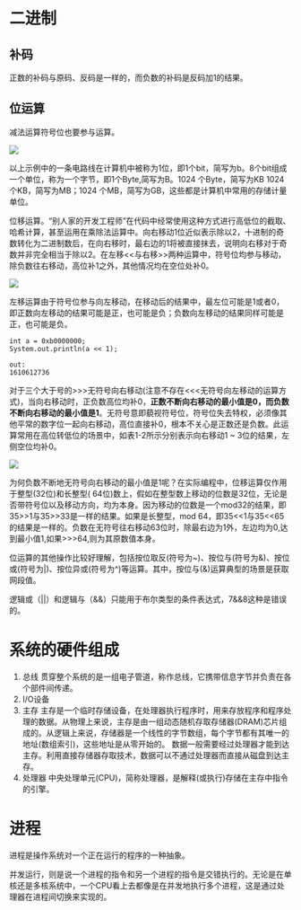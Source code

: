 # 二进制

## 补码

正数的补码与原码、反码是一样的，而负数的补码是反码加1的结果。

## 位运算

减法运算符号位也要参与运算。

![](http://111.230.96.19:8081/image/20190311082903.png)

以上示例中的一条电路线在计算机中被称为1位，即1个bit，简写为b。8个bit组成一个单位，称为一个字节，即1个Byte,简写为B。1024 个Byte，简写为KB 1024个KB，简写为MB；1024 个MB，简写为GB，这些都是计算机中常用的存储计量单位。

位移运算。“别人家的开发工程师”在代码中经常使用这种方式进行高低位的截取、哈希计算，甚至运用在乘除法运算中。向右移动1位近似表示除以2，十进制的奇数转化为二进制数后，在向右移时，最右边的1将被直接抹去，说明向右移对于奇数并非完全相当于除以2。在左移<<与右移>>两种运算中，符号位均参与移动，除负数往右移动，高位补1之外，其他情况均在空位处补0。

![](http://111.230.96.19:8081/image/20190311083750.png)

左移运算由于符号位参与向左移动，在移动后的结果中，最左位可能是1或者0，即正数向左移动的结果可能是正，也可能是负；负数向左移动的结果同样可能是正，也可能是负。

```
int a = 0xb0000000;
System.out.println(a << 1);

out:
1610612736
```

对于三个大于号的>>>无符号向右移动(注意不存在<<<无符号向左移动的运算方式)，当向右移动时，正负数高位均补0，**正数不断向右移动的最小值是0，而负数不断向右移动的最小值是1**。无符号意即藐视符号位，符号位失去特权，必须像其他平常的数字位一起向右移动，高位直接补0，根本不关心是正数还是负数。此运算常用在高位转低位的场景中，如表1-2所示分别表示向右移动1 ~ 3位的结果，左侧空位均补0。

![](http://111.230.96.19:8081/image/20190311084110.png)

为何负数不断地无符号向右移动的最小值是1呢？在实际编程中，位移运算仅作用于整型(32位)和长整型( 64位)数上，假如在整型数上移动的位数是32位，无论是否带符号位以及移动方向，均为本身。因为移动的位数是一个mod32的结果，即35>>1与35>>33是一样的结果。如果是长整型，mod 64，即35<<1与35<<65的结果是一样的。负数在无符号往右移动63位时，除最右边为1外，左边均为0,达到最小值1,如果>>>64,则为其原数值本身。

位运算的其他操作比较好理解，包括按位取反(符号为~)、按位与(符号为&)、按位或(符号为|)、按位异或(符号为^)等运算。其中，按位与(&)运算典型的场景是获取网段值。

逻辑或（||）和逻辑与（&&）只能用于布尔类型的条件表达式，7&&8这种是错误的。

# 系统的硬件组成

1.  总线
    贯穿整个系统的是一组电子管道，称作总线，它携带信息字节并负责在各个部件间传递。
2.  I/O设备
3.  主存
    主存是一个临时存储设备，在处理器执行程序时，用来存放程序和程序处理的数据。从物理上来说，主存是由一组动态随机存取存储器(DRAM)芯片组成的。从逻辑上来说，存储器是一个线性的字节数组，每个字节都有其唯一的地址(数组索引)，这些地址是从零开始的。
    数据一般需要经过处理器才能到达主存。利用直接存储器存取技术，数据可以不通过处理器而直接从磁盘到达主存。
4.  处理器
    中央处理单元(CPU)，简称处理器，是解释(或执行)存储在主存中指令的引擎。

# 进程

进程是操作系统对一个正在运行的程序的一种抽象。

并发运行，则是说一个进程的指令和另一个进程的指令是交错执行的。无论是在单核还是多核系统中，一个CPU看上去都像是在并发地执行多个进程，这是通过处理器在进程间切换来实现的。
